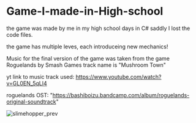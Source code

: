 # Game-I-made-in-High-school

the game was made by me in my high school days in C# saddly I lost the code files.

the game has multiple leves, each introduceing new mechanics!

Music for the final version of the game was taken from the game Roguelands by Smash Games track name is "Mushroom Town"

yt link to music track used: https://www.youtube.com/watch?v=GL0EN_5qLl4

roguelands OST: "https://bashiboizu.bandcamp.com/album/roguelands-original-soundtrack"


![slimehopper_prev](https://github.com/user-attachments/assets/76f2cef6-70a2-46b2-839e-a0e36b33ba3c)
